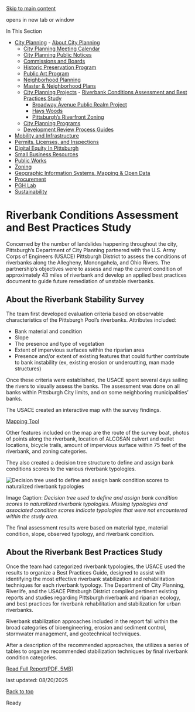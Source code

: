[Skip to main content](https://www.pittsburghpa.gov/Business-Development/City-Planning/Projects/Riverbank-Conditions-Assessment-and-Best-Practices-Study#main-content)

opens in new tab or window

In This Section

- [City Planning](https://www.pittsburghpa.gov/Business-Development/City-Planning)  - [About City Planning](https://www.pittsburghpa.gov/Business-Development/City-Planning/About-DCP)
  - [City Planning Meeting Calendar](https://www.pittsburghpa.gov/Business-Development/City-Planning/City-Planning-Meetings)
  - [City Planning Public Notices](https://www.pittsburghpa.gov/Business-Development/City-Planning/Public-Notices)
  - [Commissions and Boards](https://www.pittsburghpa.gov/Business-Development/City-Planning/Commissions-and-Boards)
  - [Historic Preservation Program](https://www.pittsburghpa.gov/Business-Development/City-Planning/Historic-Preservation-Program)
  - [Public Art Program](https://www.pittsburghpa.gov/Business-Development/City-Planning/Public-Art)
  - [Neighborhood Planning](https://www.pittsburghpa.gov/Business-Development/City-Planning/Neighborhood-Planning)
  - [Master & Neighborhood Plans](https://www.pittsburghpa.gov/Business-Development/City-Planning/Master-Neighborhood-Plans)
  - [City Planning Projects](https://www.pittsburghpa.gov/Business-Development/City-Planning/Projects)    - [Riverbank Conditions Assessment and Best Practices Study](https://www.pittsburghpa.gov/Business-Development/City-Planning/Projects/Riverbank-Conditions-Assessment-and-Best-Practices-Study)
    - [Broadway Avenue Public Realm Project](https://www.pittsburghpa.gov/Business-Development/City-Planning/Projects/Broadway-Avenue-Public-Realm-Project)
    - [Hays Woods](https://www.pittsburghpa.gov/Business-Development/City-Planning/Projects/Hays-Woods)
    - [Pittsburgh’s Riverfront Zoning](https://www.pittsburghpa.gov/Business-Development/City-Planning/Projects/Pittsburgh%E2%80%99s-Riverfront-Zoning)
  - [City Planning Programs](https://www.pittsburghpa.gov/Business-Development/City-Planning/Planning-Programs)
  - [Development Review Process Guides](https://www.pittsburghpa.gov/Business-Development/City-Planning/Process-Guides)
- [Mobility and Infrastructure](https://www.pittsburghpa.gov/Business-Development/Mobility-and-Infrastructure)
- [Permits, Licenses, and Inspections](https://www.pittsburghpa.gov/Business-Development/Permits-Licenses-and-Inspections)
- [Digital Equity In Pittsburgh](https://www.pittsburghpa.gov/Business-Development/Digital-Equity-In-Pittsburgh)
- [Small Business Resources](https://www.pittsburghpa.gov/Business-Development/Small-Business-Resources)
- [Public Works](https://www.pittsburghpa.gov/Business-Development/Public-Works)
- [Zoning](https://www.pittsburghpa.gov/Business-Development/Zoning)
- [Geographic Information Systems, Mapping & Open Data](https://www.pittsburghpa.gov/Business-Development/Geographic-Information-Systems-Mapping-Open-Data)
- [Procurement](https://www.pittsburghpa.gov/Business-Development/Procurement)
- [PGH Lab](https://www.pittsburghpa.gov/Business-Development/PGH-Lab)
- [Sustainability](https://www.pittsburghpa.gov/Business-Development/Sustainability)

# Riverbank Conditions Assessment and Best Practices Study

Concerned by the number of landslides happening throughout the city, Pittsburgh’s Department of City Planning partnered with the U.S. Army Corps of Engineers (USACE) Pittsburgh District to assess the conditions of riverbanks along the Allegheny, Monongahela, and Ohio Rivers. The partnership’s objectives were to assess and map the current condition of approximately 43 miles of riverbank and develop an applied best practices document to guide future remediation of unstable riverbanks.

## About the Riverbank Stability Survey

The team first developed evaluation criteria based on observable characteristics of the Pittsburgh Pool’s riverbanks. Attributes included:

- Bank material and condition
- Slope
- The presence and type of vegetation
- Extent of impervious surfaces within the riparian area
- Presence and/or extent of existing features that could further contribute to bank instability (ex, existing erosion or undercutting, man made structures)

Once these criteria were established, the USACE spent several days sailing the rivers to visually assess the banks. The assessment was done on all banks within Pittsburgh City limits, and on some neighboring municipalities’ banks.

The USACE created an interactive map with the survey findings.

[Mapping Tool](https://pittsburghpa.maps.arcgis.com/apps/webappviewer/index.html?id=6969b2289c1f44e985ebe802c891e93b)

Other features included on the map are the route of the survey boat, photos of points along the riverbank, location of ALCOSAN culvert and outlet locations, bicycle trails, amount of impervious surface within 75 feet of the riverbank, and zoning categories.

They also created a decision tree structure to define and assign bank conditions scores to the various riverbank typologies.

![Decision tree used to define and assign bank condition scores to naturalized riverbank typologies](https://www.pittsburghpa.gov/files/assets/city/v/1/dcp/images/16663_riverbank_naturalized_picture1.png)

Image Caption: _Decision tree used to define and assign bank condition scores to naturalized riverbank typologies. Missing typologies and associated condition scores indicate typologies that were not encountered within the study area._

The final assessment results were based on material type, material condition, slope, observed typology, and riverbank condition.

## About the Riverbank Best Practices Study

Once the team had categorized riverbank typologies, the USACE used the results to organize a Best Practices Guide, designed to assist with identifying the most effective riverbank stabilization and rehabilitation techniques for each riverbank typology. The Department of City Planning, Riverlife, and the USACE Pittsburgh District compiled pertinent existing reports and studies regarding Pittsburgh riverbank and riparian ecology, and best practices for riverbank rehabilitation and stabilization for urban riverbanks.

Riverbank stabilization approaches included in the report fall within the broad categories of bioengineering, erosion and sediment control, stormwater management, and geotechnical techniques.

After a description of the recommended approaches, the utilizes a series of tables to organize recommended stabilization techniques by final riverbank condition categories.

[Read Full Report(PDF, 5MB)](https://www.pittsburghpa.gov/files/assets/city/v/1/dcp/documents/16664_pittsburgh_riverbank_mapping_final_report_15jun2021.pdf)

last updated: 08/20/2025

[Back to top](https://www.pittsburghpa.gov/Business-Development/City-Planning/Projects/Riverbank-Conditions-Assessment-and-Best-Practices-Study#body-top)

Ready
